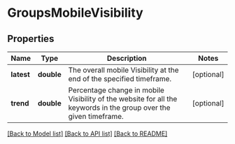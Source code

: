 # GroupsMobileVisibility

## Properties
Name | Type | Description | Notes
------------ | ------------- | ------------- | -------------
**latest** | **double** | The overall mobile Visibility at the end of the specified timeframe. | [optional] 
**trend** | **double** | Percentage change in mobile Visibility of the website for all the keywords in the group over the given timeframe. | [optional] 

[[Back to Model list]](../../README.md#documentation-for-models) [[Back to API list]](../../README.md#documentation-for-api-endpoints) [[Back to README]](../../README.md)

